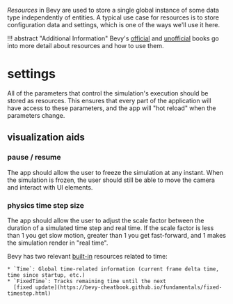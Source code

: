 *Resources* in Bevy are used to store a single global instance of some data type independently of entities. A typical
use case for resources is to store configuration data and settings, which is one of the ways we'll use it here.

!!! abstract "Additional Information"
    Bevy's [official](https://bevyengine.org/learn/book/getting-started/resources/) and
    [unofficial](https://bevy-cheatbook.github.io/programming/res.html) books go into more detail about resources and
    how to use them.

# settings
All of the parameters that control the simulation's execution should be stored as resources. This ensures that every
part of the application will have access to these parameters, and the app will "hot reload" when the parameters change.

## visualization aids
### pause / resume
The app should allow the user to freeze the simulation at any instant. When the simulation is frozen, the user should
still be able to move the camera and interact with UI elements. 

### physics time step size
The app should allow the user to adjust the scale factor between the duration of a simulated time step and real time.
If the scale factor is less than 1 you get slow motion, greater than 1 you get fast-forward, and 1 makes the simulation
render in "real time".

Bevy has two relevant [built-in](https://bevy-cheatbook.github.io/builtins.html#resources) resources related to time:

    * `Time`: Global time-related information (current frame delta time, time since startup, etc.)
    * `FixedTime`: Tracks remaining time until the next
      [fixed update](https://bevy-cheatbook.github.io/fundamentals/fixed-timestep.html)